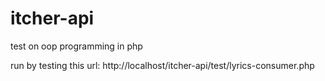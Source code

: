 # itcher-api
test on oop programming in php

run by testing this url: http://localhost/itcher-api/test/lyrics-consumer.php
